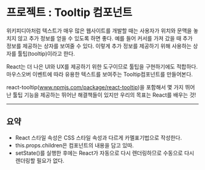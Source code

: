 # 프로젝트 : Tooltip 컴포넌트

위키피디아처럼 텍스트가 매우 많은 웹사이트를 개발할 때는 사용자가 위치와 문맥을 놓치지 않고 추가 정보를 얻을 수 있도록 하면 좋다. 예를 들어 커서를 가져 갔을 때 추가 정보를 제공하는 상자를 보여줄 수 있다. 이렇게 추가 정보를 제공하기 위해 사용하는 상자를 툴팁(tooltip)이라고 한다.

React는 더 나은 UI와 UX를 제공하기 위한 도구이므로 툴팁을 구현하기에도 적합하다. 마우스오버 이벤트에 따라 유용한 텍스트를 보여주는 Tooltip컴포넌트를 만들어본다.

react-tooltip(www.npmjs.com/package/react-tooltip)을 포함해서 몇 가지 뛰어난 툴팁 기능을 제공하는 뛰어난 해결책들이 있지만 우리의 목표는 React를 배우는 것!

---
## 요약

- React 스타일 속성은 CSS 스타일 속성과 다르게 카멜표기법으로 작성한다.
- this.props.children은 컴포넌트의 내용을 담고 있따.
- setState()를 실행한 후에는 React가 자동으로 다시 렌더링하므로 수동으로 다시 렌더링할 필요가 없다.